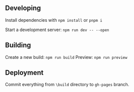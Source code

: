 ## Developing

Install dependencies with `npm install` or `pnpm i`

Start a development server: `npm run dev -- --open`

## Building

Create a new build: `npm run build`
Preview: `npm run preview`

## Deployment

Commit everything from `\build` directory to `gh-pages` branch.
